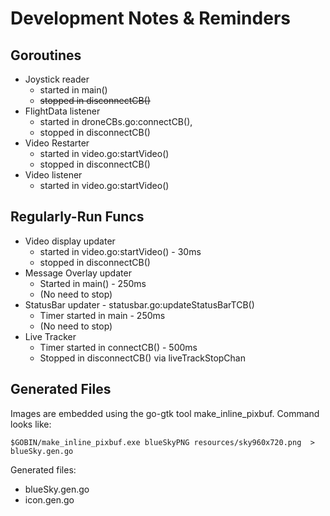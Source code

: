 # Development Notes & Reminders
## Goroutines
* Joystick reader 
  * started in main()
  * ~~stopped in disconnectCB()~~
* FlightData listener 
  * started in droneCBs.go:connectCB(), 
  * stopped in disconnectCB()
* Video Restarter 
  * started in video.go:startVideo()
  * stopped in disconnectCB()
* Video listener 
  * started in video.go:startVideo()

## Regularly-Run Funcs
* Video display updater
  * started in video.go:startVideo() - 30ms
  * stopped in disconnectCB()
* Message Overlay updater
  * Started in main() - 250ms
  * (No need to stop)
* StatusBar updater - statusbar.go:updateStatusBarTCB()
  * Timer started in main - 250ms
  * (No need to stop)
* Live Tracker
  * Timer started in connectCB() - 500ms
  * Stopped in disconnectCB() via liveTrackStopChan

## Generated Files
Images are embedded using the go-gtk tool make_inline_pixbuf.  Command looks like:

`$GOBIN/make_inline_pixbuf.exe blueSkyPNG resources/sky960x720.png  > blueSky.gen.go`

Generated files:
* blueSky.gen.go
* icon.gen.go
  